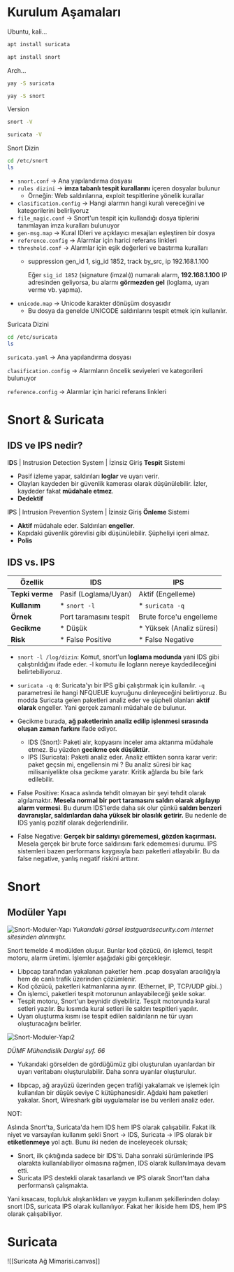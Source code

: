 # Kurulum Aşamaları

Ubuntu, kali...

```bash
apt install suricata
```

```bash
apt install snort
```

Arch...

```bash
yay -S suricata
```

```bash
yay -S snort
```

Version

```bash
snort -V
```

```bash
suricata -V
```

Snort Dizin

```bash
cd /etc/snort
ls
```
- `snort.conf` -> Ana yapılandırma dosyası
- `rules dizini` -> **imza tabanlı tespit kurallarını** içeren dosyalar bulunur
	- Örneğin: Web saldırılarına, exploit tespitlerine yönelik kurallar
- `clasification.config` -> Hangi alarmın hangi kuralı vereceğini ve kategorilerini belirliyoruz
- `file_magic.conf` -> Snort'un tespit için kullandığı dosya tiplerini tanımlayan imza kuralları bulunuyor
- `gen-msg.map` -> Kural IDleri ve açıklayıcı mesajları eşleştiren bir dosya
- `reference.config` -> Alarmlar için harici referans linkleri
- `threshold.conf` -> Alarmlar için eşik değerleri ve bastırma kuralları
	- suppression gen_id 1, sig_id 1852, track by_src, ip 192.168.1.100
	
	  Eğer `sig_id 1852`  (signature (imzalı)) numaralı alarm, **192.168.1.100** IP adresinden geliyorsa, bu alarmı **görmezden gel** (loglama, uyarı verme vb. yapma).
- `unicode.map` -> Unicode karakter dönüşüm dosyasıdır
	- Bu dosya da genelde UNICODE saldırılarını tespit etmek için kullanılır.

Suricata Dizini

```bash
cd /etc/suricata
ls
```

`suricata.yaml` -> Ana yapılandırma dosyası

`clasification.config` -> Alarmların öncelik seviyeleri ve kategorileri bulunuyor

`reference.config` -> Alarmlar için harici referans linkleri

# Snort & Suricata
## IDS ve IPS nedir?

I**D**S | Instrusion Detection System | İzinsiz Giriş **Tespit** Sistemi
- Pasif izleme yapar, saldırıları **loglar** ve uyarı verir.
- Olayları kaydeden bir güvenlik kamerası olarak düşünülebilir. İzler, kaydeder fakat **müdahale etmez**.
- **Dedektif**

I**P**S | Intrusion Prevention System | İzinsiz Giriş **Önleme** Sistemi
- **Aktif** müdahale eder. Saldırıları **engeller**.
- Kapıdaki güvenlik görevlisi gibi düşünülebilir. Şüpheliyi içeri almaz.
- **Polis**
 
## IDS vs. IPS

| Özellik         | IDS                    | IPS                      |
| --------------- | ---------------------- | ------------------------ |
| **Tepki verme** | Pasif (Loglama/Uyarı)  | Aktif (Engelleme)        |
| **Kullanım**    | * `snort -l`           | * `suricata -q`          |
| **Örnek**       | Port taramasını tespit | Brute force'u engelleme  |
| **Gecikme**     | * Düşük                | * Yüksek (Analiz süresi) |
| **Risk**        | * False Positive       | * False Negative         |

- `snort -l /log/dizin`: Komut, snort'un **loglama modunda** yani IDS gibi çalıştırıldığını ifade eder. -l komutu ile logların nereye kaydedileceğini belirtebiliyoruz. 
- `suricata -q 0`: Suricata'yı bir IPS gibi çalıştırmak için kullanılır. `-q` parametresi ile hangi NFQUEUE kuyruğunu dinleyeceğini belirtiyoruz. Bu modda Suricata gelen paketleri analiz eder ve şüpheli olanları **aktif olarak** engeller. Yani gerçek zamanlı müdahale de bulunur.

- Gecikme burada, **ağ paketlerinin analiz edilip işlenmesi sırasında oluşan zaman farkını** ifade ediyor. 
    - IDS (Snort): Paketi alır, kopyasını inceler ama aktarıma müdahale etmez. Bu yüzden **gecikme çok düşüktür**.
    - IPS (Suricata): Paketi analiz eder. Analiz ettikten sonra karar verir: paket geçsin mi, engellensin mi ? Bu analiz süresi bir kaç milisaniyelikte olsa gecikme yaratır. Kritik ağlarda bu bile fark edilebilir.

- False Positive: Kısaca aslında tehdit olmayan bir şeyi tehdit olarak algılamaktır. **Mesela normal bir port taramasını saldırı olarak algılayıp alarm vermesi**. Bu durum IDS'lerde daha sık olur çünkü **saldırı benzeri davranışlar, saldırılardan daha yüksek bir olasılık getirir.** Bu nedenle de IDS yanlış pozitif olarak değerlendirilir.
- False Negative: **Gerçek bir saldırıyı görememesi, gözden kaçırması.** Mesela gerçek bir brute force saldırısını fark edememesi durumu. IPS sistemleri bazen performans kaygısıyla bazı paketleri atlayabilir. Bu da false negative, yanlış negatif riskini arttırır.



# Snort

## Modüler Yapı

![Snort-Moduler-Yapı](https://private-user-images.githubusercontent.com/158475086/436662188-cf57a4c7-0b98-4931-b8bf-c224a10f4346.png?jwt=eyJhbGciOiJIUzI1NiIsInR5cCI6IkpXVCJ9.eyJpc3MiOiJnaXRodWIuY29tIiwiYXVkIjoicmF3LmdpdGh1YnVzZXJjb250ZW50LmNvbSIsImtleSI6ImtleTUiLCJleHAiOjE3NDU1NDA0MzMsIm5iZiI6MTc0NTU0MDEzMywicGF0aCI6Ii8xNTg0NzUwODYvNDM2NjYyMTg4LWNmNTdhNGM3LTBiOTgtNDkzMS1iOGJmLWMyMjRhMTBmNDM0Ni5wbmc_WC1BbXotQWxnb3JpdGhtPUFXUzQtSE1BQy1TSEEyNTYmWC1BbXotQ3JlZGVudGlhbD1BS0lBVkNPRFlMU0E1M1BRSzRaQSUyRjIwMjUwNDI1JTJGdXMtZWFzdC0xJTJGczMlMkZhd3M0X3JlcXVlc3QmWC1BbXotRGF0ZT0yMDI1MDQyNVQwMDE1MzNaJlgtQW16LUV4cGlyZXM9MzAwJlgtQW16LVNpZ25hdHVyZT04YjZiY2RkNDVkMGI5MzJiMjkyODk5YTk3NGJiZWM3NTI1Mjg2YTUyM2QzZDBlNTU4ZDk0OWIzMDkyZWUyMTAzJlgtQW16LVNpZ25lZEhlYWRlcnM9aG9zdCJ9.jBI3-MeHPjmgq8tdES7HghUZevw9pCbDa9sATlAkPG8)
*Yukarıdaki görsel lastguardsecurity.com internet sitesinden alınmıştır.*

Snort temelde 4 modülden oluşur. Bunlar kod çözücü, ön işlemci, tespit motoru, alarm üretimi. İşlemler aşağıdaki gibi gerçekleşir.
- Libpcap tarafından yakalanan paketler hem .pcap dosyaları aracılığıyla hem de canlı trafik üzerinden çözümlenir. 
- Kod çözücü, paketleri katmanlarına ayırır. (Ethernet, IP, TCP/UDP gibi..)
- Ön işlemci, paketleri tespit motorunun anlayabileceği şekle sokar.
- Tespit motoru, Snort'un beynidir diyebiliriz. Tespit motorunda kural setleri yazılır. Bu kısımda kural setleri ile saldırı tespitleri yapılır.
- Uyarı oluşturma kısmı ise tespit edilen saldırıların ne tür uyarı oluşturacağını belirler. 

![Snort-Moduler-Yapı2](https://private-user-images.githubusercontent.com/158475086/436668808-71bbd172-a08e-4867-8912-4ba956a042be.png?jwt=eyJhbGciOiJIUzI1NiIsInR5cCI6IkpXVCJ9.eyJpc3MiOiJnaXRodWIuY29tIiwiYXVkIjoicmF3LmdpdGh1YnVzZXJjb250ZW50LmNvbSIsImtleSI6ImtleTUiLCJleHAiOjE3NDU1NDA0MzMsIm5iZiI6MTc0NTU0MDEzMywicGF0aCI6Ii8xNTg0NzUwODYvNDM2NjY4ODA4LTcxYmJkMTcyLWEwOGUtNDg2Ny04OTEyLTRiYTk1NmEwNDJiZS5wbmc_WC1BbXotQWxnb3JpdGhtPUFXUzQtSE1BQy1TSEEyNTYmWC1BbXotQ3JlZGVudGlhbD1BS0lBVkNPRFlMU0E1M1BRSzRaQSUyRjIwMjUwNDI1JTJGdXMtZWFzdC0xJTJGczMlMkZhd3M0X3JlcXVlc3QmWC1BbXotRGF0ZT0yMDI1MDQyNVQwMDE1MzNaJlgtQW16LUV4cGlyZXM9MzAwJlgtQW16LVNpZ25hdHVyZT01ZDIzYWVkOTU0NjhkZWEzMWU4M2RlZWNlNWZlZTBlMjgzZjg0OGZmNjk5MjBlODNjOTVhNWUxMDA1YjNmZjI1JlgtQW16LVNpZ25lZEhlYWRlcnM9aG9zdCJ9.eNfyEVaJlbB6FxsHiliJHdSHJfxkpMUNFAwCFXbjSKs)

*DÜMF Mühendislik Dergisi syf. 66*

- Yukarıdaki görselden de gördüğümüz gibi oluşturulan uyarılardan bir uyarı veritabanı oluşturulabilir. Daha sonra uyarılar oluşturulur.

* libpcap, ağ arayüzü üzerinden geçen trafiği yakalamak ve işlemek için kullanılan bir düşük seviye C kütüphanesidir. Ağdaki ham paketleri yakalar. Snort, Wireshark gibi uygulamalar ise bu verileri analiz eder.

NOT:

Aslında Snort'ta, Suricata'da hem IDS hem IPS olarak çalışabilir. Fakat ilk niyet ve varsayılan kullanım şekli Snort -> IDS, Suricata -> IPS olarak bir **etiketlenmeye** yol açtı. Bunu iki neden de inceleyecek olursak;
- Snort, ilk çıktığında sadece bir IDS'ti. Daha sonraki sürümlerinde IPS olarakta kullanılabiliyor olmasına rağmen, IDS olarak kullanılmaya devam etti.
- Suricata IPS destekli olarak tasarlandı ve IPS olarak Snort'tan daha performanslı çalışmakta. 

Yani kısacası, topluluk alışkanlıkları ve yaygın kullanım şekillerinden dolayı snort IDS, suricata IPS olarak kullanılıyor. Fakat her ikiside hem IDS, hem IPS olarak çalışabiliyor.

# Suricata 

![[Suricata Ağ Mimarisi.canvas]]
